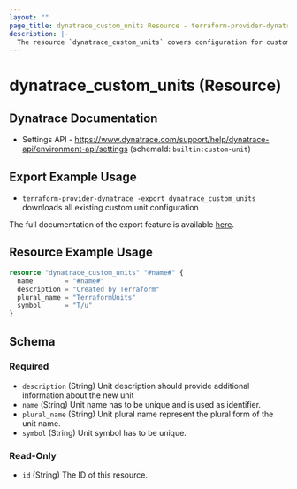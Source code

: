 ```yaml
---
layout: ""
page_title: dynatrace_custom_units Resource - terraform-provider-dynatrace"
description: |-
  The resource `dynatrace_custom_units` covers configuration for custom units
---
```


# dynatrace_custom_units (Resource)

## Dynatrace Documentation

- Settings API - https://www.dynatrace.com/support/help/dynatrace-api/environment-api/settings (schemaId: `builtin:custom-unit`)

## Export Example Usage

- `terraform-provider-dynatrace -export dynatrace_custom_units` downloads all existing custom unit configuration

The full documentation of the export feature is available [here](https://registry.terraform.io/providers/dynatrace-oss/dynatrace/latest/docs/guides/export-v2).

## Resource Example Usage

```terraform
resource "dynatrace_custom_units" "#name#" {
  name        = "#name#"
  description = "Created by Terraform"
  plural_name = "TerraformUnits"
  symbol      = "T/u"
}
```

<!-- schema generated by tfplugindocs -->
## Schema

### Required

- `description` (String) Unit description should provide additional information about the new unit
- `name` (String) Unit name has to be unique and is used as identifier.
- `plural_name` (String) Unit plural name represent the plural form of the unit name.
- `symbol` (String) Unit symbol has to be unique.

### Read-Only

- `id` (String) The ID of this resource.
 